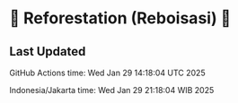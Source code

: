 
# 🌳 Reforestation (Reboisasi) 🌲

## Last Updated

GitHub Actions time: Wed Jan 29 14:18:04 UTC 2025

Indonesia/Jakarta time: Wed Jan 29 21:18:04 WIB 2025
